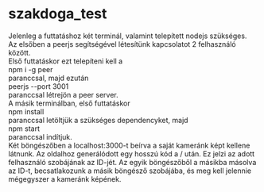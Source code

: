 # szakdoga_test

Jelenleg a futtatáshoz két terminál, valamint telepített nodejs szükséges.  
Az elsőben a peerjs segítségével létesítünk kapcsolatot 2 felhasználó között.  
Első futtatáskor ezt telepíteni kell a  
  npm i -g peer  
paranccsal, majd ezután  
  peerjs --port 3001  
paranccsal létrejön a peer server.  
A másik terminálban, első futtatáskor   
  npm install  
paranccsal letöltjük a szükséges dependencyket, majd  
  npm start  
paranccsal indítjuk.  
Két böngészőben a localhost:3000-t beírva a saját kameránk képt kellene látnunk.
Az oldalhoz generálódott egy hosszú kód a / után. Ez jelzi az adott felhasználó szobájának az ID-jét.
Az egyik böngészőből a másikba másolva az ID-t, becsatlakozunk a másik böngésző szobájába, és meg kell jelennie mégegyszer a kameránk képének.
